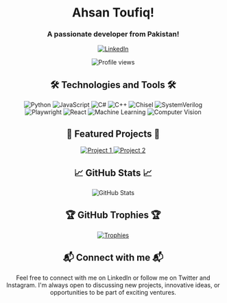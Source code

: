 <h1 align="center">Ahsan Toufiq!</h1>


<h3 align="center">A passionate developer from Pakistan! </h3>

<p align="center">
  <a href="https://www.linkedin.com/in/ahsan-toufiq/">
    <img src="https://img.shields.io/badge/LinkedIn-0A66C2?style=for-the-badge&logo=linkedin&logoColor=white" alt="LinkedIn"/>
  </a>
</p>

<p align="center">
  <img src="https://komarev.com/ghpvc/?username=Ahsan-Toufiq&label=Profile%20views&color=0e75b6&style=flat" alt="Profile views" />
</p>



<h2 align="center">🛠️ Technologies and Tools 🛠️</h2>

<p align="center">
  <img src="https://img.shields.io/badge/Python-3776AB?style=for-the-badge&logo=python&logoColor=white" alt="Python"/>
  <img src="https://img.shields.io/badge/JavaScript-F7DF1E?style=for-the-badge&logo=javascript&logoColor=black" alt="JavaScript"/>
  <img src="https://img.shields.io/badge/C%23-239120?style=for-the-badge&logo=c-sharp&logoColor=white" alt="C#"/>
<img src="https://img.shields.io/badge/C++-00599C?style=for-the-badge&logo=cplusplus&logoColor=white" alt="C++"/>
<img src="https://img.shields.io/badge/Chisel-000000?style=for-the-badge&logo=chisel&logoColor=white" alt="Chisel"/>
<img src="https://img.shields.io/badge/SystemVerilog-000000?style=for-the-badge&logo=systemverilog&logoColor=white" alt="SystemVerilog"/>
  <img src="https://img.shields.io/badge/Playwright-46B3E4?style=for-the-badge&logo=playwright&logoColor=white" alt="Playwright"/>
  <img src="https://img.shields.io/badge/React-20232A?style=for-the-badge&logo=react&logoColor=61DAFB" alt="React"/>
  <img src="https://img.shields.io/badge/Machine%20Learning-FF6F00?style=for-the-badge&logo=scikit-learn&logoColor=white" alt="Machine Learning"/>
  <img src="https://img.shields.io/badge/Computer%20Vision-5C4B51?style=for-the-badge&logo=opencv&logoColor=white" alt="Computer Vision"/>
</p>

<h2 align="center">🌟 Featured Projects 🌟</h2>

<p align="center">
  <a href="https://github.com/Ahsan-Toufiq/Deep-Keys">
    <img src="https://img.shields.io/badge/Deep%20Keys-00008B?style=for-the-badge&logo=github&logoColor=white" alt="Project 1"/>
  </a>
  <a href="https://github.com/Ahsan-Toufiq/fin_scraper">
    <img src="https://img.shields.io/badge/Fin%20Scraper-00008B?style=for-the-badge&logo=github&logoColor=white" alt="Project 2"/>
  </a>
</p>

<h2 align="center">📈 GitHub Stats 📈</h2>

<p align="center">
  <img src="https://github-readme-stats.vercel.app/api?username=AbdulRauf-Sidd&show_icons=true&theme=dark" alt="GitHub Stats"/>
</p>

<h2 align="center">🏆 GitHub Trophies 🏆</h2>

<p align="center">
  <a href="https://github.com/ryo-ma/github-profile-trophy">
    <img src="https://github-profile-trophy.vercel.app/?username=Ahsan-Toufiq" alt="Trophies"/>
  </a>
</p>

<h2 align="center">📬 Connect with me 📬</h2>

<p align="center">
  Feel free to connect with me on LinkedIn or follow me on Twitter and Instagram. I'm always open to discussing new projects, innovative ideas, or opportunities to be part of exciting ventures.
</p>
